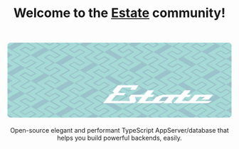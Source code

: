 <h1 align="center">Welcome to the <a href="https://www.estatejs.com">Estate</a> community!</h1>
<br/>
<p align="center">
  <img src="https://github.com/EstateJS/.github/blob/main/banner-minimal.png">
  <br/><br/>
  Open-source elegant and performant TypeScript AppServer/database that helps you build powerful backends, easily.  
  <br/><br/>
</p>
